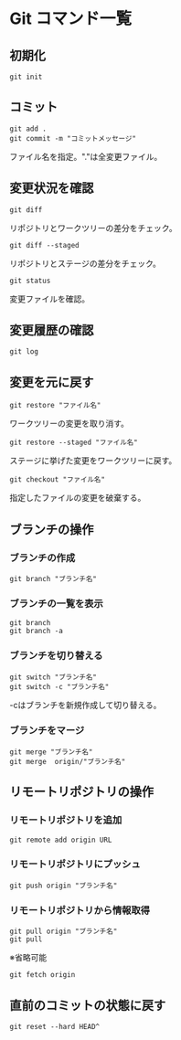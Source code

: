# Git コマンド一覧

## 初期化
```
git init
```

## コミット
```
git add .
git commit -m "コミットメッセージ"
```
ファイル名を指定。"."は全変更ファイル。

## 変更状況を確認
```
git diff
```
リポジトリとワークツリーの差分をチェック。

```
git diff --staged
```
リポジトリとステージの差分をチェック。

```
git status
```
変更ファイルを確認。

## 変更履歴の確認
```
git log
```

## 変更を元に戻す
```
git restore "ファイル名"
```
ワークツリーの変更を取り消す。

```
git restore --staged "ファイル名"
```
ステージに挙げた変更をワークツリーに戻す。

```
git checkout "ファイル名"
```
指定したファイルの変更を破棄する。

## ブランチの操作
### ブランチの作成
```
git branch "ブランチ名"
```
### ブランチの一覧を表示
```
git branch
git branch -a
```
### ブランチを切り替える
```
git switch "ブランチ名"
git switch -c "ブランチ名"
```
-cはブランチを新規作成して切り替える。

### ブランチをマージ
```
git merge "ブランチ名"
git merge  origin/"ブランチ名"
```

## リモートリポジトリの操作
### リモートリポジトリを追加
```
git remote add origin URL
```

### リモートリポジトリにプッシュ
```
git push origin "ブランチ名"
```

### リモートリポジトリから情報取得
```
git pull origin "ブランチ名"
git pull
```
※省略可能
```
git fetch origin
```

## 直前のコミットの状態に戻す
```
git reset --hard HEAD^
```
